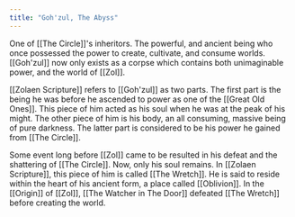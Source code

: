 ```yaml
---
title: "Goh'zul, The Abyss"
---
```

One of [[The Circle]]'s inheritors. The powerful, and ancient being who once possessed the power to create, cultivate, and consume worlds. [[Goh'zul]] now only exists as a corpse which contains both unimaginable power, and the world of [[Zol]].

[[Zolaen Scripture]] refers to [[Goh'zul]] as two parts. The first part is the being he was before he ascended to power as one of the [[Great Old Ones]]. This piece of him acted as his soul when he was at the peak of his might. The other piece of him is his body, an all consuming, massive being of pure darkness. The latter part is considered to be his power he gained from [[The Circle]].

Some event long before [[Zol]] came to be resulted in his defeat and the shattering of [[The Circle]]. Now, only his soul remains. In [[Zolaen Scripture]], this piece of him is called [[The Wretch]]. He is said to reside within the heart of his ancient form, a place called [[Oblivion]]. In the [[Origin]] of [[Zol]], [[The Watcher in The Door]] defeated [[The Wretch]] before creating the world.